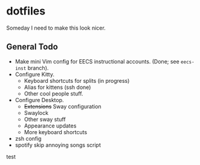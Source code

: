 # dotfiles
Someday I need to make this look nicer.

## General Todo
- Make mini Vim config for EECS instructional accounts. (Done; see `eecs-inst` branch).
- Configure Kitty.
    - Keyboard shortcuts for splits (in progress)
    - Alias for kittens (ssh done)
    - Other cool people stuff.
- Configure Desktop.
    - ~~Extensions~~ Sway configuration
    - Swaylock
    - Other sway stuff
    - Appearance updates
    - More keyboard shortcuts
- zsh config
- spotify skip annoying songs script

test
